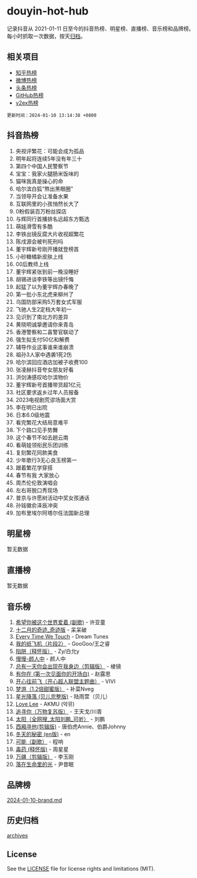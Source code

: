 # douyin-hot-hub

记录抖音从 2021-01-11 日至今的抖音热榜、明星榜、直播榜、音乐榜和品牌榜。每小时抓取一次数据，按天[归档](archives)。

## 相关项目

- [知乎热榜](https://github.com/lonnyzhang423/zhihu-hot-hub)
- [微博热榜](https://github.com/lonnyzhang423/weibo-hot-hub)
- [头条热榜](https://github.com/lonnyzhang423/toutiao-hot-hub)
- [GitHub热榜](https://github.com/lonnyzhang423/github-hot-hub)
- [v2ex热榜](https://github.com/lonnyzhang423/v2ex-hot-hub)


`更新时间：2024-01-10 13:14:38 +0800`

## 抖音热榜

1. 央视评繁花：可能会成为孤品
1. 明年起将连续5年没有年三十
1. 第四个中国人民警察节
1. 宝宝：我家火腿肠米饭味的
1. 猫咪我真是操心的命
1. 哈尔滨白狐“熬出黑眼圈"
1. 当领导开会让准备水果
1. 互联网里的小孩悄然长大了
1. 0粉假装百万粉丝探店
1. 与辉同行首播排名远超东方甄选
1. 萌娃滑雪有多酷
1. 李铁出镜反腐大片收视超繁花
1. 陈戌源会被判死刑吗
1. 董宇辉新号刚开播就登榜首
1. 小砂糖橘新皮肤上线
1. 00后教师上线
1. 董宇辉紧张到前一晚没睡好
1. 胡锡进谈李铁等出镜忏悔
1. 起猛了以为董宇辉办春晚了
1. 第一批小东北虎来柳州了
1. 乌国防部采购5万套女式军服
1. 飞驰人生2定档大年初一
1. 见识到了南北方的差异
1. 黄晓明诚挚邀请你来青岛
1. 香港警察和二喜警官联动了
1. 强生拟支付50亿和解费
1. 辅导作业这事谁来谁崩溃
1. 祖孙3人家中遇袭1死2伤
1. 哈尔滨回应酒店加被子收费100
1. 张凌赫抖音夸女朋友好看
1. 洪剑涛感叹哈尔滨物价
1. 董宇辉新号首播带货超1亿元
1. 社区要求返乡过年人员报备
1. 2023电视剧荒谬场面大赏
1. 李在明已出院
1. 日本6.0级地震
1. 看完繁花大结局意难平
1. 下个路口见手势舞
1. 这个春节不如去趟云南
1. 看萌娃领衔民乐团训练
1. 复刻繁花同款美食
1. 少年歌行3无心良玉榜第一
1. 跟着繁花学穿搭
1. 春节有我 大家放心
1. 周杰伦伦敦演唱会
1. 左右哥脱口秀现场
1. 普京与许愿树活动中奖女孩通话
1. 孙铭徽俞泽辰冲突
1. 加布里埃尔阿塔尔任法国新总理

## 明星榜

暂无数据

## 直播榜

暂无数据

## 音乐榜

1. [希望你被这个世界爱着 (副歌)](https://sf86-cdn-tos.douyinstatic.com/obj/tos-cn-ve-2774/oUHCmWQfZlE3QQBKBeD8rCFLpJzPgCpImhsxMt) - 许亚童
1. [十二月的奇迹_奇迹版](https://sf86-cdn-tos.douyinstatic.com/obj/tos-cn-ve-2774/oMslvA9FBzGMGHnyUuoiiUjtIAXfMz6tzwByW8) - 呆呆破
1. [Every Time We Touch](https://sf86-cdn-tos.douyinstatic.com/obj/tos-cn-ve-2774/ogN6lUKQeBBfEVhIOMikG1CcJjugxk1tztZyhP) - Dream Tunes
1. [我的纸飞机（片段2）](https://sf86-cdn-tos.douyinstatic.com/obj/tos-cn-ve-2774/oM2ZrKcg2CD5AeRB2gkeXOFB1IxAGJdZPazYHf) - GooGoo/王之睿
1. [陷阱（释怀版）](https://sf86-cdn-tos.douyinstatic.com/obj/tos-cn-ve-2774/oE8C21LeZrzKLDFfQYgMzx4GAIHageG5IzayY7) - Zy/白允y
1. [慢慢-颜人中](https://sf3-cdn-tos.douyinstatic.com/obj/tos-cn-ve-2774/ocjHNfBXdBxQNC8ZGAeoLMFTUgtBg8bkExunDC) - 颜人中
1. [总有一天你会出现在我身边（剪辑版）](https://sf6-cdn-tos.douyinstatic.com/obj/tos-cn-ve-2774/oMLsHwhWW7CYoAhoWB9EXUQIzNBsfAJxpAoxCU) - 棱镜
1. [有你在 (第一次见面你的开场白)](https://sf3-cdn-tos.douyinstatic.com/obj/tos-cn-ve-2774/oAthrQ3ClJBfI57uBoFEgNDYtNCZ0TSYQQfxQ0) - 赵露思
1. [开心往前飞（开心超人联盟主题曲）](https://sf6-cdn-tos.douyinstatic.com/obj/tos-cn-ve-2774/9d8fb7c82cf1421fb93a9fe925275e0a) - VIVI
1. [梦游（1.2倍甜蜜版）](https://sf3-cdn-tos.douyinstatic.com/obj/tos-cn-ve-2774/o4gyAUm8hwufoEABmwVIiQtHsFuGzAEEWtNMzo) - 补菜Nveg
1. [星光降落 (贝儿完整版)](https://sf3-cdn-tos.douyinstatic.com/obj/tos-cn-ve-2774/okwB9hAwyAtsFFkFBzAX1hOOfQuIoMNs0W2Mwr) - 陆雨萱（贝儿）
1. [Love Lee](https://sf86-cdn-tos.douyinstatic.com/obj/tos-cn-ve-2774/o05GbkJGbCBTdDnMtB0fwOYgkeZp23vrWQDQBS) - AKMU (악뮤)
1. [追寻你（万物复苏版）](https://sf86-cdn-tos.douyinstatic.com/obj/tos-cn-ve-2774/oYeAZJsbjIDit9APmBg8u6uDUQnHmoCf3gbo74) - 王天戈/川青
1. [太阳（全网搜_太阳刘鹏_可听）](https://sf6-cdn-tos.douyinstatic.com/obj/tos-cn-ve-2774/ogWbyIQnlBFImVbeDocRdCIYtBHlbJXgfZMvgz) - 刘鹏
1. [西厢寻他(剪辑版)](https://sf86-cdn-tos.douyinstatic.com/obj/tos-cn-ve-2774/oUsAVfAQKlRNxEv5qxvIB8o5qmIWUcXbzJKJhw) - 唐伯虎Annie、伯爵Johnny
1. [冬天的秘密 (en版)](https://sf6-cdn-tos.douyinstatic.com/obj/tos-cn-ve-2774/okIuMHDdzyf3FjGK4Lphe1vfHcQaPIHAg0Z4CR) - en
1. [可能（副歌）](https://sf86-cdn-tos.douyinstatic.com/obj/tos-cn-ve-2774/cde1731888894259b333569393c2fb51) - 程响
1. [毒药 (释怀版)](https://sf86-cdn-tos.douyinstatic.com/obj/tos-cn-ve-2774/oYILMEAzspdZBIzy4frJNB8ZHPHWAhiwowd4Ad) - 周星星
1. [万疆（剪辑版）](https://sf3-cdn-tos.douyinstatic.com/obj/tos-cn-ve-2774/ooG7oVgFlDTelKCjCsTTobQvbdtj1BBQXnfZd8) - 李玉刚
1. [落在生命里的光](https://sf86-cdn-tos.douyinstatic.com/obj/tos-cn-ve-2774/d9ffa8c090124ea58bb10df9b510c01d) - 尹昔眠

## 品牌榜

[2024-01-10-brand.md](archives/2024-01-10-brand.md)

## 历史归档

[archives](archives)

## License

See the [LICENSE](LICENSE) file for license rights and limitations (MIT).
